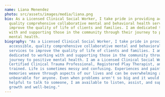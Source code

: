 ```yaml
---
name: Liana Menendez
photo: src/assets/images/media/liana.png
bio: As a Licensed Clinical Social Worker, I take pride in providing accessible,
  quality comprehensive collaborative mental and behavioral health services to
  improve the quality of life of clients and families. I am dedicated to working
  with and supporting those in the community through their journey to positive
  mental health.
biography: "As a Licensed Clinical Social Worker, I take pride in providing
  accessible, quality comprehensive collaborative mental and behavioral health
  services to improve the quality of life of clients and families. I am
  dedicated to working with and supporting those in the community through their
  journey to positive mental health. I am a Licensed Clinical Social Worker,
  Certified Clinical Trauma Professional, Registered Play Therapist, and EMDR
  trained. Life is sometimes messy and confusing. Experiences and painful
  memories weave through aspects of our lives and can be overwhelming and
  unbearable for anyone. Even when problems aren't so big and it would be
  helpful to talk to someone, I am available to listen, assist, and support your
  growth and well-being."
---
```

